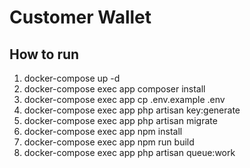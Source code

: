 # Customer Wallet

## How to run

1. docker-compose up -d
2. docker-compose exec app composer install
3. docker-compose exec app cp .env.example .env
4. docker-compose exec app php artisan key:generate
5. docker-compose exec app php artisan migrate
6. docker-compose exec app npm install
7. docker-compose exec app npm run build
8. docker-compose exec app php artisan queue:work
